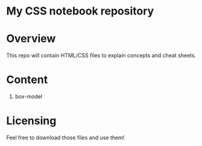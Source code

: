 # My CSS notebook repository

# Overview
This repo will contain HTML/CSS files to explain concepts and cheat sheets.

# Content

1. box-model

# Licensing
Feel free to download those files and use them!
